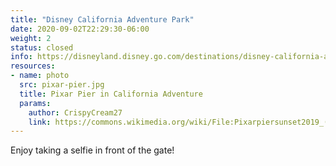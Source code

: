 ```yaml
---
title: "Disney California Adventure Park"
date: 2020-09-02T22:29:30-06:00
weight: 2
status: closed
info: https://disneyland.disney.go.com/destinations/disney-california-adventure/
resources:
- name: photo
  src: pixar-pier.jpg
  title: Pixar Pier in California Adventure
  params:
    author: CrispyCream27
    link: https://commons.wikimedia.org/wiki/File:Pixarpiersunset2019_(cropped).jpg
---
```


Enjoy taking a selfie in front of the gate!
